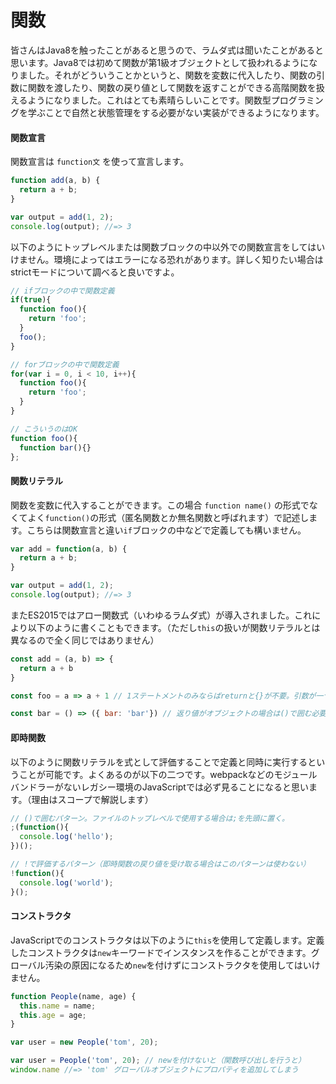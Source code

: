# 関数

皆さんはJava8を触ったことがあると思うので、ラムダ式は聞いたことがあると思います。Java8では初めて関数が第1級オブジェクトとして扱われるようになりました。それがどういうことかというと、関数を変数に代入したり、関数の引数に関数を渡したり、関数の戻り値として関数を返すことができる高階関数を扱えるようになりました。これはとても素晴らしいことです。関数型プログラミングを学ぶことで自然と状態管理をする必要がない実装ができるようになります。

#### 関数宣言

関数宣言は `function文` を使って宣言します。

```js
function add(a, b) {
  return a + b;
}

var output = add(1, 2);
console.log(output); //=> 3
```

以下のようにトップレベルまたは関数ブロックの中以外での関数宣言をしてはいけません。環境によってはエラーになる恐れがあります。詳しく知りたい場合はstrictモードについて調べると良いですよ。

```js
// ifブロックの中で関数定義
if(true){
  function foo(){
    return 'foo';
  }
  foo();
}

// forブロックの中で関数定義
for(var i = 0, i < 10, i++){
  function foo(){
    return 'foo';
  }
}

// こういうのはOK
function foo(){
  function bar(){}
};
```

#### 関数リテラル

関数を変数に代入することができます。この場合 `function name()` の形式でなくてよく`function()`の形式（匿名関数とか無名関数と呼ばれます）で記述します。こちらは関数宣言と違い`if`ブロックの中などで定義しても構いません。

```js
var add = function(a, b) {
  return a + b;
}

var output = add(1, 2);
console.log(output); //=> 3
```

またES2015ではアロー関数式（いわゆるラムダ式）が導入されました。これにより以下のように書くこともできます。（ただし`this`の扱いが関数リテラルとは異なるので全く同じではありません）

```js
const add = (a, b) => {
  return a + b
}

const foo = a => a + 1 // 1ステートメントのみならばreturnと{}が不要。引数が一つならば()は不要。

const bar = () => ({ bar: 'bar'}) // 返り値がオブジェクトの場合は()で囲む必要がある。
```

#### 即時関数

以下のように関数リテラルを式として評価することで定義と同時に実行するということが可能です。よくあるのが以下の二つです。webpackなどのモジュールバンドラーがないレガシー環境のJavaScriptでは必ず見ることになると思います。（理由はスコープで解説します）

```js
// ()で囲むパターン。ファイルのトップレベルで使用する場合は;を先頭に置く。
;(function(){
  console.log('hello');
})();

// !で評価するパターン（即時関数の戻り値を受け取る場合はこのパターンは使わない）
!function(){
  console.log('world');
}();
```

#### コンストラクタ

JavaScriptでのコンストラクタは以下のように`this`を使用して定義します。定義したコンストラクタは`new`キーワードでインスタンスを作ることができます。グローバル汚染の原因になるため`new`を付けずにコンストラクタを使用してはいけません。

```js
function People(name, age) {
  this.name = name;
  this.age = age;
}

var user = new People('tom', 20);

var user = People('tom', 20); // newを付けないと（関数呼び出しを行うと）
window.name //=> 'tom' グローバルオブジェクトにプロパティを追加してしまう
```



